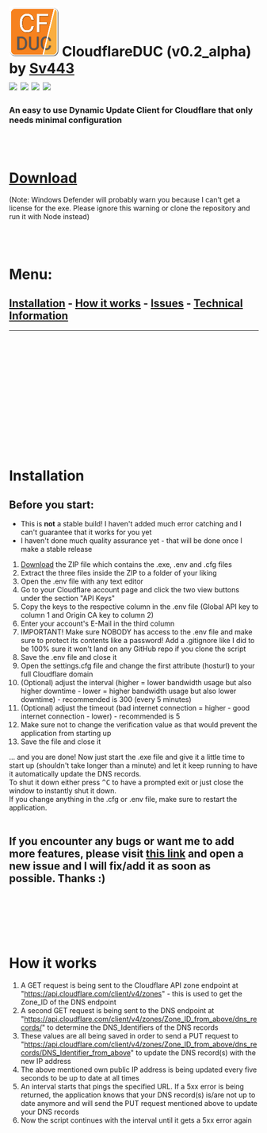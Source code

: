 
# [![](icons/icon_100x100.png)](https://github.com/Sv443/CloudflareDUC/) CloudflareDUC (v0.2_alpha) by [Sv443](https://sv443.net/)<br>[![](https://img.shields.io/github/license/Sv443/CloudflareDUC.svg?style=flat-square)](https://github.com/Sv443/CloudflareDUC/blob/master/LICENSE) ![](https://img.shields.io/badge/documentation-full-green.svg?style=flat-square) [![](https://img.shields.io/github/issues/Sv443/CloudflareDUC.svg?style=flat-square)](https://github.com/Sv443/CloudflareDUC/issues) [![](https://img.shields.io/github/stars/Sv443/CloudflareDUC.svg?style=flat-square)](https://github.com/Sv443/CloudflareDUC/)
### An easy to use Dynamic Update Client for Cloudflare that only needs minimal configuration

<br><br>

# [Download](https://github.com/Sv443/CloudflareDUC/raw/master/compiled/CloudflareDUC%20(v0.2_alpha)%20by%20Sv443.zip)
(Note: Windows Defender will probably warn you because I can't get a license for the exe. Please ignore this warning or clone the repository and run it with Node instead)
<br><br><br><br>


# Menu:

## [Installation](#installation) - [How it works](#how-it-works) - [Issues](https://github.com/Sv443/CloudflareDUC/issues) - [Technical Information](https://github.com/Sv443/CloudflareDUC/blob/master/src/technical-information.md)

---

<br><br><br><br><br><br><br><br><br><br><br><br><br>

# Installation

## Before you start:
- This is **not** a stable build! I haven't added much error catching and I can't guarantee that it works for you yet
- I haven't done much quality assurance yet - that will be done once I make a stable release

1. [Download](#download-exe) the ZIP file which contains the .exe, .env and .cfg files
2. Extract the three files inside the ZIP to a folder of your liking
3. Open the .env file with any text editor
4. Go to your Cloudflare account page and click the two view buttons under the section "API Keys"
5. Copy the keys to the respective column in the .env file (Global API key to column 1 and Origin CA key to column 2)
6. Enter your account's E-Mail in the third column
7. IMPORTANT! Make sure NOBODY has access to the .env file and make sure to protect its contents like a password! Add a .gitignore like I did to be 100% sure it won't land on any GitHub repo if you clone the script
8. Save the .env file and close it
9. Open the settings.cfg file and change the first attribute (hosturl) to your full Cloudflare domain
10. (Optional) adjust the interval (higher = lower bandwidth usage but also higher downtime - lower = higher bandwidth usage but also lower downtime) - recommended is 300 (every 5 minutes)
11. (Optional) adjust the timeout (bad internet connection = higher - good internet connection - lower) - recommended is 5
12. Make sure not to change the verification value as that would prevent the application from starting up
13. Save the file and close it  

... and you are done! Now just start the .exe file and give it a little time to start up (shouldn't take longer than a minute) and let it keep running to have it automatically update the DNS records.  
To shut it down either press <kbd>^C</kbd> to have a prompted exit or just close the window to instantly shut it down.  
If you change anything in the .cfg or .env file, make sure to restart the application.  
<br>
## If you encounter any bugs or want me to add more features, please visit [this link](https://github.com/Sv443/CloudflareDUC/issues) and open a new issue and I will fix/add it as soon as possible. Thanks :)

<br><br><br><br><br>

# How it works

1. A GET request is being sent to the Cloudflare API zone endpoint at "https://api.cloudflare.com/client/v4/zones" - this is used to get the Zone_ID of the DNS endpoint
2. A second GET request is being sent to the DNS endpoint at "https://api.cloudflare.com/client/v4/zones/Zone_ID_from_above/dns_records/" to determine the DNS_Identifiers of the DNS records
3. These values are all being saved in order to send a PUT request to "https://api.cloudflare.com/client/v4/zones/Zone_ID_from_above/dns_records/DNS_Identifier_from_above" to update the DNS record(s) with the new IP address
4. The above mentioned own public IP address is being updated every five seconds to be up to date at all times
5. An interval starts that pings the specified URL. If a 5xx error is being returned, the application knows that your DNS record(s) is/are not up to date anymore and will send the PUT request mentioned above to update your DNS records
6. Now the script continues with the interval until it gets a 5xx error again
